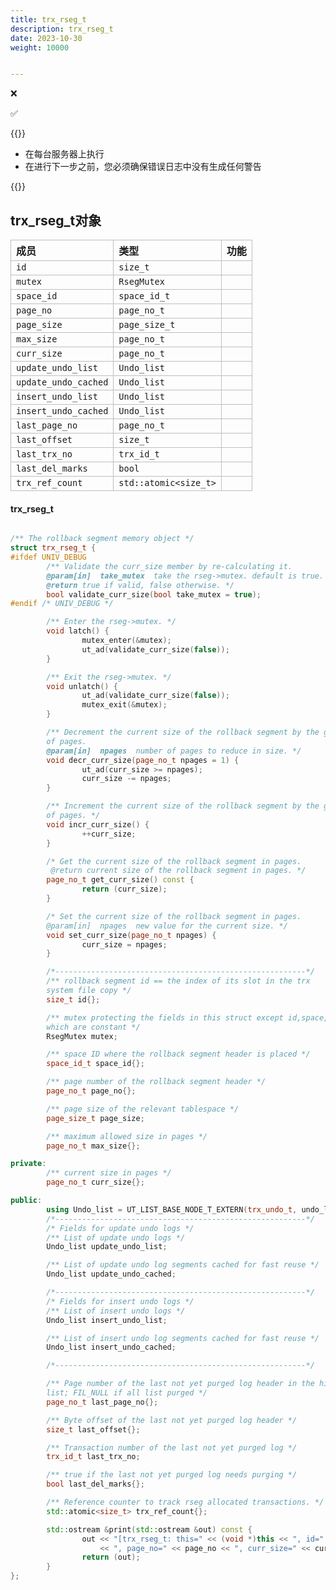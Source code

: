 ```yaml
---
title: trx_rseg_t
description: trx_rseg_t
date: 2023-10-30
weight: 10000


---
```

<style>
th, td {
  border: 1px solid rgb(190, 190, 190);
}
</style>

&#10060;

&#9989;

{{<alert color="danger" title="注意" >}}

- 在每台服务器上执行
- 在进行下一步之前，您必须确保错误日志中没有生成任何警告

{{</alert>}}




## trx_rseg_t对象

| 成员                 | 类型                  | 功能 |
| :------------------- | :-------------------- | :--- |
| `id`                 | `size_t`              |      |
| `mutex`              | `RsegMutex`           |      |
| `space_id`           | `space_id_t`          |      |
| `page_no`            | `page_no_t`           |      |
| `page_size`          | `page_size_t`         |      |
| `max_size`           | `page_no_t`           |      |
| `curr_size`          | `page_no_t`           |      |
| `update_undo_list`   | `Undo_list`           |      |
| `update_undo_cached` | `Undo_list`           |      |
| `insert_undo_list`   | `Undo_list`           |      |
| `insert_undo_cached` | `Undo_list`           |      |
| `last_page_no`       | `page_no_t`           |      |
| `last_offset`        | `size_t`              |      |
| `last_trx_no`        | `trx_id_t`            |      |
| `last_del_marks`     | `bool`                |      |
| `trx_ref_count`      | `std::atomic<size_t>` |      |



#### trx_rseg_t

```c++

/** The rollback segment memory object */
struct trx_rseg_t {
#ifdef UNIV_DEBUG
        /** Validate the curr_size member by re-calculating it.
        @param[in]  take_mutex  take the rseg->mutex. default is true.
        @return true if valid, false otherwise. */
        bool validate_curr_size(bool take_mutex = true);
#endif /* UNIV_DEBUG */

        /** Enter the rseg->mutex. */
        void latch() {
                mutex_enter(&mutex);
                ut_ad(validate_curr_size(false));
        }

        /** Exit the rseg->mutex. */
        void unlatch() {
                ut_ad(validate_curr_size(false));
                mutex_exit(&mutex);
        }

        /** Decrement the current size of the rollback segment by the given number
        of pages.
        @param[in]  npages  number of pages to reduce in size. */
        void decr_curr_size(page_no_t npages = 1) {
                ut_ad(curr_size >= npages);
                curr_size -= npages;
        }

        /** Increment the current size of the rollback segment by the given number
        of pages. */
        void incr_curr_size() {
                ++curr_size;
        }

        /* Get the current size of the rollback segment in pages.
         @return current size of the rollback segment in pages. */
        page_no_t get_curr_size() const {
                return (curr_size);
        }

        /* Set the current size of the rollback segment in pages.
        @param[in]  npages  new value for the current size. */
        void set_curr_size(page_no_t npages) {
                curr_size = npages;
        }

        /*--------------------------------------------------------*/
        /** rollback segment id == the index of its slot in the trx
        system file copy */
        size_t id{};

        /** mutex protecting the fields in this struct except id,space,page_no
        which are constant */
        RsegMutex mutex;

        /** space ID where the rollback segment header is placed */
        space_id_t space_id{};

        /** page number of the rollback segment header */
        page_no_t page_no{};

        /** page size of the relevant tablespace */
        page_size_t page_size;

        /** maximum allowed size in pages */
        page_no_t max_size{};

private:
        /** current size in pages */
        page_no_t curr_size{};

public:
        using Undo_list = UT_LIST_BASE_NODE_T_EXTERN(trx_undo_t, undo_list);
        /*--------------------------------------------------------*/
        /* Fields for update undo logs */
        /** List of update undo logs */
        Undo_list update_undo_list;

        /** List of update undo log segments cached for fast reuse */
        Undo_list update_undo_cached;

        /*--------------------------------------------------------*/
        /* Fields for insert undo logs */
        /** List of insert undo logs */
        Undo_list insert_undo_list;

        /** List of insert undo log segments cached for fast reuse */
        Undo_list insert_undo_cached;

        /*--------------------------------------------------------*/

        /** Page number of the last not yet purged log header in the history
        list; FIL_NULL if all list purged */
        page_no_t last_page_no{};

        /** Byte offset of the last not yet purged log header */
        size_t last_offset{};

        /** Transaction number of the last not yet purged log */
        trx_id_t last_trx_no;

        /** true if the last not yet purged log needs purging */
        bool last_del_marks{};

        /** Reference counter to track rseg allocated transactions. */
        std::atomic<size_t> trx_ref_count{};

        std::ostream &print(std::ostream &out) const {
                out << "[trx_rseg_t: this=" << (void *)this << ", id=" << id << ", space_id=" << space_id
                    << ", page_no=" << page_no << ", curr_size=" << curr_size << "]";
                return (out);
        }
};

```









